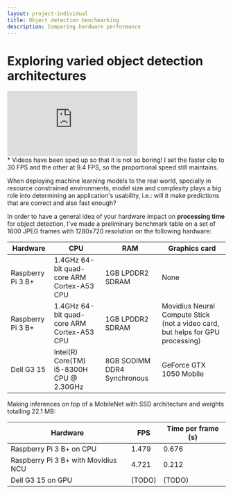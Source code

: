 ```yaml
---
layout: project-individual
title: Object detection benchmarking
description: Comparing hardware performance
---
```


# Exploring varied object detection architectures

<div class="card">
    <div class="iframe-container">
        <iframe src="https://www.youtube.com/embed/-MSS-DaxShg" frameborder="0" allow="accelerometer; autoplay; encrypted-media; gyroscope; picture-in-picture" allowfullscreen></iframe>        
    </div>    
    * Videos have been sped up so that it is not so boring! I set the faster clip to 30 FPS and the other
    at 9.4 FPS, so the proportional speed still maintains.
</div>

When deploying machine learning models to the real world, specially in resource constrained environments, 
model size and complexity plays a big role into determining an application's usability, i.e.: will it make
predictions that are correct and also fast enough? 

In order to have a general idea of your hardware impact on **processing time** for object detection, I've made
a preliminary benchmark table on a set of 1600 JPEG frames with 1280x720 resolution on the following hardware:

| Hardware | CPU | RAM | Graphics card |
|----------|-----|-----|------------|
| Raspberry Pi 3 B+ | 1.4GHz 64-bit quad-core ARM Cortex-A53 CPU | 1GB LPDDR2 SDRAM | None | 
| Raspberry Pi 3 B+ | 1.4GHz 64-bit quad-core ARM Cortex-A53 CPU | 1GB LPDDR2 SDRAM | Movidius Neural Compute Stick (not a video card, but helps for GPU processing) |
| Dell G3 15 | Intel(R) Core(TM) i5-8300H CPU @ 2.30GHz | 8GB SODIMM DDR4 Synchronous | GeForce GTX 1050 Mobile |

Making inferences on top of a MobileNet with SSD architecture and weights totalling 22.1 MB:

| Hardware | FPS | Time per frame (s)|
|----------|-----|-------------------|
| Raspberry Pi 3 B+ on CPU | 1.479 | 0.676 |
| Raspberry Pi 3 B+ with Movidius NCU | 4.721 | 0.212 |
| Dell G3 15 on GPU | (TODO) | (TODO) |

